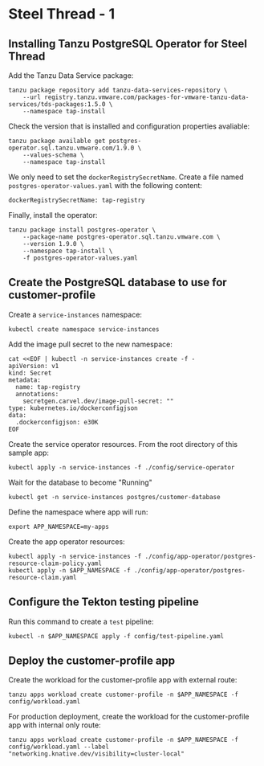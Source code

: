 # Steel Thread - 1

## Installing Tanzu PostgreSQL Operator for Steel Thread

Add the Tanzu Data Service package:

```
tanzu package repository add tanzu-data-services-repository \
    --url registry.tanzu.vmware.com/packages-for-vmware-tanzu-data-services/tds-packages:1.5.0 \
    --namespace tap-install
```

Check the version that is installed and configuration properties avaliable:

```
tanzu package available get postgres-operator.sql.tanzu.vmware.com/1.9.0 \
    --values-schema \
    --namespace tap-install
```

We only need to set the `dockerRegistrySecretName`.
Create a file named `postgres-operator-values.yaml` with the following content:

```
dockerRegistrySecretName: tap-registry
```

Finally, install the operator:

```
tanzu package install postgres-operator \
    --package-name postgres-operator.sql.tanzu.vmware.com \
    --version 1.9.0 \
    --namespace tap-install \
    -f postgres-operator-values.yaml
```

## Create the PostgreSQL database to use for customer-profile

Create a `service-instances` namespace:

```
kubectl create namespace service-instances
```

Add the image pull secret to the new namespace:

```
cat <<EOF | kubectl -n service-instances create -f -
apiVersion: v1
kind: Secret
metadata:
  name: tap-registry
  annotations:
    secretgen.carvel.dev/image-pull-secret: ""
type: kubernetes.io/dockerconfigjson
data:
  .dockerconfigjson: e30K
EOF
```

Create the service operator resources. From the root directory of this sample app:

```
kubectl apply -n service-instances -f ./config/service-operator
```

Wait for the database to become "Running"

```
kubectl get -n service-instances postgres/customer-database
```

Define the namespace where app will run:

```
export APP_NAMESPACE=my-apps
```

Create the app operator resources:

```
kubectl apply -n service-instances -f ./config/app-operator/postgres-resource-claim-policy.yaml
kubectl apply -n $APP_NAMESPACE -f ./config/app-operator/postgres-resource-claim.yaml
```

## Configure the Tekton testing pipeline

Run this command to create a `test` pipeline:

```
kubectl -n $APP_NAMESPACE apply -f config/test-pipeline.yaml
```

## Deploy the customer-profile app

Create the workload for the customer-profile app with external route:

```
tanzu apps workload create customer-profile -n $APP_NAMESPACE -f config/workload.yaml
```

For production deployment, create the workload for the customer-profile app with internal only route:

```
tanzu apps workload create customer-profile -n $APP_NAMESPACE -f config/workload.yaml --label "networking.knative.dev/visibility=cluster-local"
```
